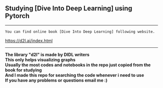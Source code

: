 ## Studying [Dive Into Deep Learning] using Pytorch

***
    You can find online book [Dive Into Deep Learning] following website.
    
https://d2l.ai/index.html
***

**The library "d2l" is made by DIDL writers**  
**This only helps visualizing graphs**  
**Usually the most codes and notebooks in the repo just copied from the book for studying**  
**And I made this repo for searching the code whenever i need to use**  
**If you have any problems or questions email me :)**  
